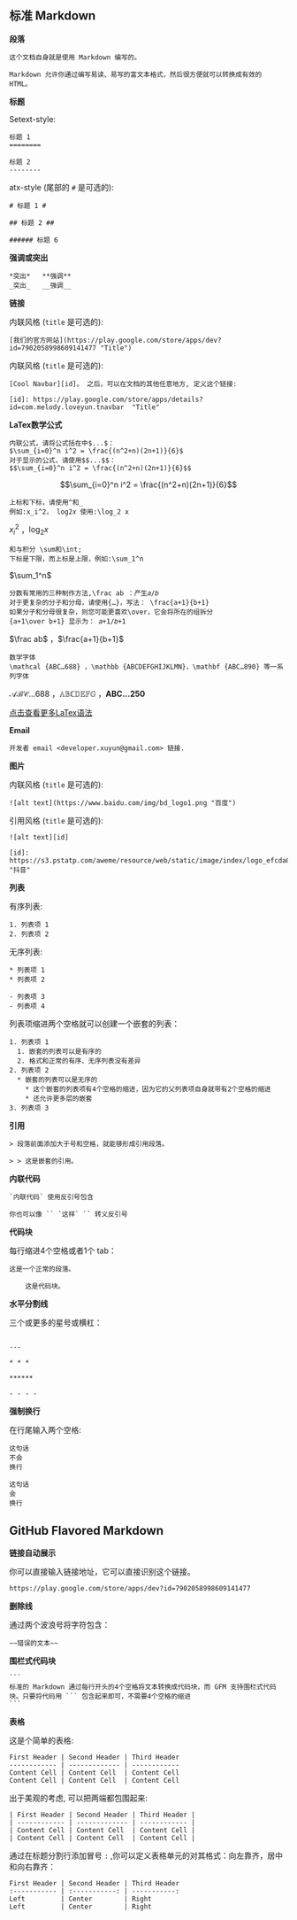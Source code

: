 标准 Markdown
-------

**段落**

```
这个文档自身就是使用 Markdown 编写的。

Markdown 允许你通过编写易读、易写的富文本格式，然后很方便就可以转换成有效的 HTML。
```

**标题**

Setext-style:

```
标题 1
========

标题 2
--------
```

atx-style (尾部的 `#` 是可选的):

```
# 标题 1 #

## 标题 2 ##

###### 标题 6
```


**强调或突出**

```
*突出*   **强调**
_突出_   __强调__
```

**链接**

内联风格 (`title` 是可选的):

```
[我们的官方网站](https://play.google.com/store/apps/dev?id=7902058998609141477 "Title")
```

内联风格 (`title` 是可选的):

```
[Cool Navbar][id]。 之后，可以在文档的其他任意地方, 定义这个链接:

[id]: https://play.google.com/store/apps/details?id=com.melody.loveyun.tnavbar  "Title"
```
**LaTex数学公式**
```
内联公式，请将公式括在中$...$：
$\sum_{i=0}^n i^2 = \frac{(n^2+n)(2n+1)}{6}$
对于显示的公式，请使用$$...$$：
$$\sum_{i=0}^n i^2 = \frac{(n^2+n)(2n+1)}{6}$$
```
$$\sum_{i=0}^n i^2 = \frac{(n^2+n)(2n+1)}{6}$$
```
上标和下标，请使用^和_
例如:x_i^2， log2𝑥 使用:\log_2 x
```
$x_i^2$ ，$\log_2 x$
```
和与积分 \sum和\int;
下标是下限，而上标是上限，例如:\sum_1^n
```
$\sum_1^n$
```
分数有常用的三种制作方法,\frac ab ：产生𝑎/𝑏
对于更复杂的分子和分母，请使用{…}，写法： \frac{a+1}{b+1}
如果分子和分母很复杂，则您可能更喜欢\over，它会将所在的组拆分
{a+1\over b+1} 显示为： 𝑎+1/𝑏+1
```
$\frac ab$ ，$\frac{a+1}{b+1}$
```
数学字体
\mathcal {ABC…688} ，\mathbb {ABCDEFGHIJKLMN}，\mathbf {ABC…890} 等一系列字体
```
$\mathcal {ABC…688}$ ，$\mathbb {ABCDEFG}$ ，$\mathbf {ABC…250}$

[点击查看更多LaTex语法](https://math.meta.stackexchange.com/questions/5020/mathjax-basic-tutorial-and-quick-reference)


**Email**

```
开发者 email <developer.xuyun@gmail.com> 链接.
```

**图片**

内联风格 (`title` 是可选的):

```
![alt text](https://www.baidu.com/img/bd_logo1.png "百度")
```

引用风格 (`title` 是可选的):

```
![alt text][id]

[id]: https://s3.pstatp.com/aweme/resource/web/static/image/index/logo_efcda07.png "抖音"
```

**列表**

有序列表:

```
1. 列表项 1
2. 列表项 2
```

无序列表:

```
* 列表项 1
* 列表项 2

- 列表项 3
- 列表项 4
```

列表项缩进两个空格就可以创建一个嵌套的列表：

```
1. 列表项 1
  1. 嵌套的列表可以是有序的
  2. 格式和正常的有序、无序列表没有差异
2. 列表项 2
  * 嵌套的列表可以是无序的
    * 这个嵌套的列表项有4个空格的缩进，因为它的父列表项自身就带有2个空格的缩进
    * 还允许更多层的嵌套
3. 列表项 3
```

**引用**

```
> 段落前面添加大于号和空格，就能够形成引用段落。

> > 这是嵌套的引用。
```

**内联代码**

```
`内联代码` 使用反引号包含

你也可以像 `` `这样` `` 转义反引号
```

**代码块**

每行缩进4个空格或者1个 tab：

```
这是一个正常的段落。

    这是代码块。
```

**水平分割线**

三个或更多的星号或横杠：

```

---

* * *

******

- - - - 
```

**强制换行**

在行尾输入两个空格:

```
这句话
不会
换行

这句话
会
换行
```

GitHub Flavored Markdown
-------

**链接自动展示**

你可以直接输入链接地址，它可以直接识别这个链接。

```
https://play.google.com/store/apps/dev?id=7902058998609141477
```

**删除线**

通过两个波浪号将字符包含：

```
~~错误的文本~~
```

**围栏式代码块**

````
```
标准的 Markdown 通过每行开头的4个空格将文本转换成代码块，而 GFM 支持围栏式代码块。只要将代码用 ``` 包含起来即可，不需要4个空格的缩进
```
````

**表格**

这是个简单的表格:

```
First Header | Second Header | Third Header
------------ | ------------- | ------------
Content Cell | Content Cell  | Content Cell
Content Cell | Content Cell  | Content Cell
```

出于美观的考虑, 可以把两端都包围起来:

```
| First Header | Second Header | Third Header |
| ------------ | ------------- | ------------ |
| Content Cell | Content Cell  | Content Cell |
| Content Cell | Content Cell  | Content Cell |
```

通过在标题分割行添加冒号 `:` ,你可以定义表格单元的对其格式：向左靠齐，居中和向右靠齐：

```
First Header | Second Header | Third Header
:----------- | :-----------: | -----------:
Left         | Center        | Right
Left         | Center        | Right
```
